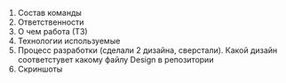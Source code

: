 1. Состав команды
2. Ответственности
3. О чем работа (ТЗ)
4. Технологии используемые
5. Процесс разработки (сделали 2 дизайна, сверстали). Какой дизайн соответстувет какому файлу Design в репозитории
6. Скриншоты
